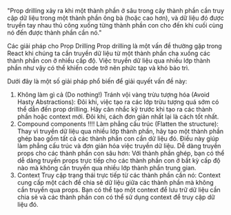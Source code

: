 "Prop drilling xảy ra khi một thành phần ở sâu trong cây thành phần cần truy cập dữ liệu trong một thành phần ông bà (hoặc cao hơn), 
và dữ liệu đó được truyền tay nhau thủ công xuống từng thành phần con cho đến khi cuối cùng nó đến được thành phần cần nó."

Các giải pháp cho Prop Drilling
Prop drilling là một vấn đề thường gặp trong React khi chúng ta cần truyền dữ liệu từ một thành phần cha xuống các 
thành phần con ở nhiều cấp độ. 
Việc truyền dữ liệu qua nhiều lớp thành phần như vậy có thể khiến code trở nên phức tạp và khó bảo trì.

Dưới đây là một số giải pháp phổ biến để giải quyết vấn đề này:

1. Không làm gì cả (Do nothing!)
Tránh vội vàng trừu tượng hóa (Avoid Hasty Abstractions): Đôi khi, việc tạo ra các lớp trừu tượng quá sớm có thể dẫn đến prop drilling. 
Hãy cân nhắc kỹ trước khi tạo ra các thành phần hoặc context mới. Đôi khi, cách đơn giản nhất lại là cách tốt nhất.
2. Compound components !!!!
Làm phẳng cấu trúc (Flatten the structure): Thay vì truyền dữ liệu qua nhiều lớp thành phần, hãy tạo một thành phần ghép bao gồm tất cả
các thành phần con cần dữ liệu đó. Điều này giúp làm phẳng cấu trúc và đơn giản hóa việc truyền dữ liệu.
Dễ dàng truyền props cho các thành phần con sâu hơn: Với thành phần ghép, bạn có thể dễ dàng truyền props trực tiếp cho các 
thành phần con ở bất kỳ cấp độ nào mà không cần truyền qua nhiều lớp thành phần trung gian.
3. Context
Truy cập trạng thái trực tiếp từ các thành phần cần nó: Context cung cấp một cách để chia sẻ dữ liệu giữa các thành phần mà 
không cần truyền qua props. Bạn có thể tạo một context để lưu trữ dữ liệu cần chia sẻ và các thành phần con có thể sử dụng context
để truy cập dữ liệu đó.